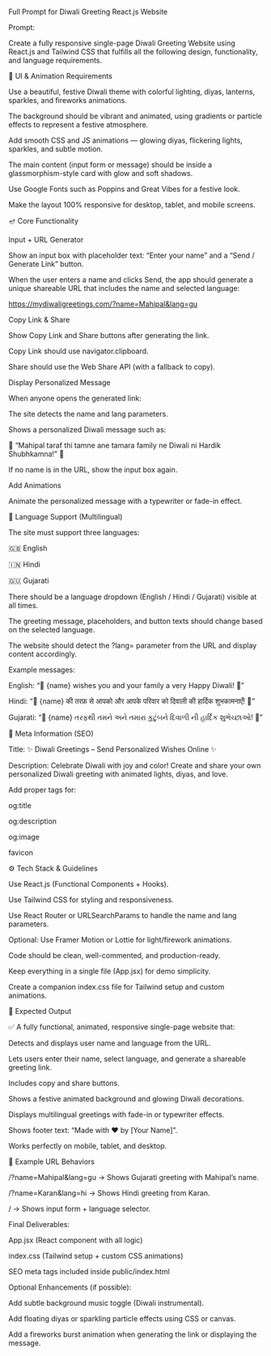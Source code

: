 Full Prompt for Diwali Greeting React.js Website

Prompt:

Create a fully responsive single-page Diwali Greeting Website using React.js and Tailwind CSS that fulfills all the following design, functionality, and language requirements.

🌟 UI & Animation Requirements

Use a beautiful, festive Diwali theme with colorful lighting, diyas, lanterns, sparkles, and fireworks animations.

The background should be vibrant and animated, using gradients or particle effects to represent a festive atmosphere.

Add smooth CSS and JS animations — glowing diyas, flickering lights, sparkles, and subtle motion.

The main content (input form or message) should be inside a glassmorphism-style card with glow and soft shadows.

Use Google Fonts such as Poppins and Great Vibes for a festive look.

Make the layout 100% responsive for desktop, tablet, and mobile screens.

🪔 Core Functionality

Input + URL Generator

Show an input box with placeholder text: “Enter your name” and a “Send / Generate Link” button.

When the user enters a name and clicks Send, the app should generate a unique shareable URL that includes the name and selected language:

https://mydiwaligreetings.com/?name=Mahipal&lang=gu

Copy Link & Share

Show Copy Link and Share buttons after generating the link.

Copy Link should use navigator.clipboard.

Share should use the Web Share API (with a fallback to copy).

Display Personalized Message

When anyone opens the generated link:

The site detects the name and lang parameters.

Shows a personalized Diwali message such as:

🎉 “Mahipal taraf thi tamne ane tamara family ne Diwali ni Hardik Shubhkamna!” 🎉

If no name is in the URL, show the input box again.

Add Animations

Animate the personalized message with a typewriter or fade-in effect.

💫 Language Support (Multilingual)

The site must support three languages:

🇬🇧 English

🇮🇳 Hindi

🇬🇺 Gujarati

There should be a language dropdown (English / Hindi / Gujarati) visible at all times.

The greeting message, placeholders, and button texts should change based on the selected language.

The website should detect the ?lang= parameter from the URL and display content accordingly.

Example messages:

English: “🎉 {name} wishes you and your family a very Happy Diwali! 🎉”

Hindi: “🎉 {name} की तरफ़ से आपको और आपके परिवार को दिवाली की हार्दिक शुभकामनाएँ! 🎉”

Gujarati: “🎉 {name} તરફથી તમને અને તમારા કુટુંબને દિવાળી ની હાર્દિક શુભેચ્છાઓ! 🎉”

🎯 Meta Information (SEO)

Title: ✨ Diwali Greetings – Send Personalized Wishes Online ✨

Description: Celebrate Diwali with joy and color! Create and share your own personalized Diwali greeting with animated lights, diyas, and love.

Add proper <meta> tags for:

og:title

og:description

og:image

favicon

⚙️ Tech Stack & Guidelines

Use React.js (Functional Components + Hooks).

Use Tailwind CSS for styling and responsiveness.

Use React Router or URLSearchParams to handle the name and lang parameters.

Optional: Use Framer Motion or Lottie for light/firework animations.

Code should be clean, well-commented, and production-ready.

Keep everything in a single file (App.jsx) for demo simplicity.

Create a companion index.css file for Tailwind setup and custom animations.

🧨 Expected Output

✅ A fully functional, animated, responsive single-page website that:

Detects and displays user name and language from the URL.

Lets users enter their name, select language, and generate a shareable greeting link.

Includes copy and share buttons.

Shows a festive animated background and glowing Diwali decorations.

Displays multilingual greetings with fade-in or typewriter effects.

Shows footer text: “Made with ❤️ by [Your Name]”.

Works perfectly on mobile, tablet, and desktop.

🧭 Example URL Behaviors

/?name=Mahipal&lang=gu → Shows Gujarati greeting with Mahipal’s name.

/?name=Karan&lang=hi → Shows Hindi greeting from Karan.

/ → Shows input form + language selector.

Final Deliverables:

App.jsx (React component with all logic)

index.css (Tailwind setup + custom CSS animations)

SEO meta tags included inside public/index.html

Optional Enhancements (if possible):

Add subtle background music toggle (Diwali instrumental).

Add floating diyas or sparkling particle effects using CSS or canvas.

Add a fireworks burst animation when generating the link or displaying the message.
